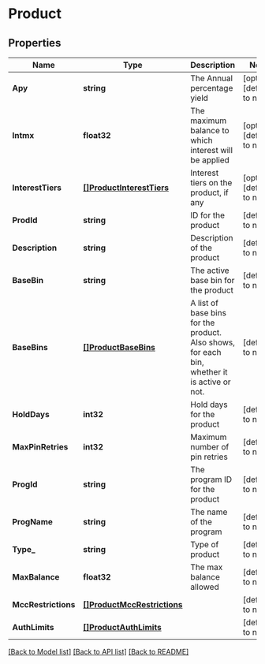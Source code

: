 # Product

## Properties
Name | Type | Description | Notes
------------ | ------------- | ------------- | -------------
**Apy** | **string** | The Annual percentage yield | [optional] [default to null]
**Intmx** | **float32** | The maximum balance to which interest will be applied | [optional] [default to null]
**InterestTiers** | [**[]ProductInterestTiers**](Product_interest_tiers.md) | Interest tiers on the product, if any | [optional] [default to null]
**ProdId** | **string** | ID for the product | [default to null]
**Description** | **string** | Description of the product | [default to null]
**BaseBin** | **string** | The active base bin for the product | [default to null]
**BaseBins** | [**[]ProductBaseBins**](Product_base_bins.md) | A list of base bins for the product. Also shows, for each bin, whether it is active or not. | [default to null]
**HoldDays** | **int32** | Hold days for the product | [default to null]
**MaxPinRetries** | **int32** | Maximum number of pin retries | [default to null]
**ProgId** | **string** | The program ID for the product | [default to null]
**ProgName** | **string** | The name of the program | [default to null]
**Type_** | **string** | Type of product | [default to null]
**MaxBalance** | **float32** | The max balance allowed | [default to null]
**MccRestrictions** | [**[]ProductMccRestrictions**](Product_mcc_restrictions.md) |  | [default to null]
**AuthLimits** | [**[]ProductAuthLimits**](Product_auth_limits.md) |  | [default to null]

[[Back to Model list]](../README.md#documentation-for-models) [[Back to API list]](../README.md#documentation-for-api-endpoints) [[Back to README]](../README.md)

